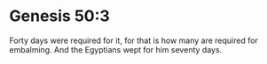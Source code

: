 # Genesis 50:3

Forty days were required for it, for that is how many are required for embalming. And the Egyptians wept for him seventy days.
